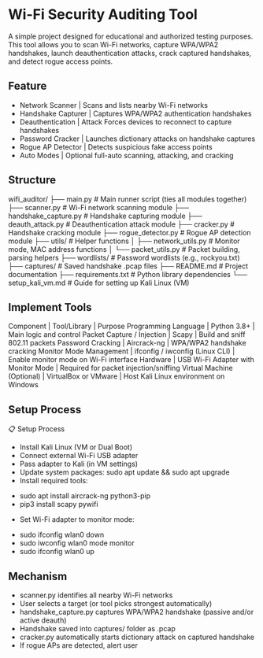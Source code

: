# Wi-Fi Security Auditing Tool

A simple project designed for educational and authorized testing purposes. This tool allows you to scan Wi-Fi networks, capture WPA/WPA2 handshakes, launch deauthentication attacks, crack captured handshakes, and detect rogue access points.

## Feature
- Network Scanner	| Scans and lists nearby Wi-Fi networks
- Handshake Capturer	| Captures WPA/WPA2 authentication handshakes
- Deauthentication | Attack	Forces devices to reconnect to capture handshakes
- Password Cracker	| Launches dictionary attacks on handshake captures
- Rogue AP Detector	| Detects suspicious fake access points
- Auto Modes	| Optional full-auto scanning, attacking, and cracking

## Structure
wifi_auditor/
├── main.py                  # Main runner script (ties all modules together)
├── scanner.py                # Wi-Fi network scanning module
├── handshake_capture.py      # Handshake capturing module
├── deauth_attack.py          # Deauthentication attack module
├── cracker.py                # Handshake cracking module
├── rogue_detector.py         # Rogue AP detection module
├── utils/                    # Helper functions
│   ├── network_utils.py      # Monitor mode, MAC address functions
│   └── packet_utils.py       # Packet building, parsing helpers
├── wordlists/                # Password wordlists (e.g., rockyou.txt)
├── captures/                 # Saved handshake .pcap files
├── README.md                 # Project documentation
├── requirements.txt          # Python library dependencies
└── setup_kali_vm.md          # Guide for setting up Kali Linux (VM)

## Implement Tools
Component | Tool/Library | Purpose
Programming Language | Python 3.8+ | Main logic and control
Packet Capture / Injection | Scapy | Build and sniff 802.11 packets
Password Cracking | Aircrack-ng | WPA/WPA2 handshake cracking
Monitor Mode Management | ifconfig / iwconfig (Linux CLI) | Enable monitor mode on Wi-Fi interface
Hardware | USB Wi-Fi Adapter with Monitor Mode | Required for packet injection/sniffing
Virtual Machine (Optional) | VirtualBox or VMware | Host Kali Linux environment on Windows

## Setup Process
📋 Setup Process
- Install Kali Linux (VM or Dual Boot)
- Connect external Wi-Fi USB adapter
- Pass adapter to Kali (in VM settings)
- Update system packages: sudo apt update && sudo apt upgrade
- Install required tools:
+ sudo apt install aircrack-ng python3-pip
+ pip3 install scapy pywifi
- Set Wi-Fi adapter to monitor mode:
+ sudo ifconfig wlan0 down
+ sudo iwconfig wlan0 mode monitor
+ sudo ifconfig wlan0 up

## Mechanism
- scanner.py identifies all nearby Wi-Fi networks
- User selects a target (or tool picks strongest automatically)
- handshake_capture.py captures WPA/WPA2 handshake (passive and/or active deauth)
- Handshake saved into captures/ folder as .pcap
- cracker.py automatically starts dictionary attack on captured handshake
- If rogue APs are detected, alert user
